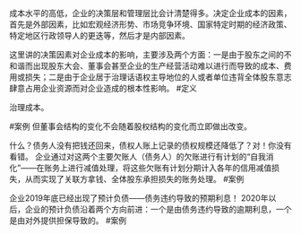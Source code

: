 成本水平的高低，企业的决策层和管理层比会计清楚得多。决定企业成本的因素，首先是外部因素，比如宏观经济形势、市场竞争环境、国家特定时期的经济政策、特定地区行政领导人的更迭等，然后才是内部因素。

这里讲的决策因素对企业成本的影响，主要涉及两个方面：一是由于股东之间的不和谐而出现股东大会、董事会甚至企业的生产经营活动难以进行而导致的成本、费用或损失；二是由于企业居于治理话语权主导地位的人或者单位违背全体股东意志肆意占用企业资源而对企业造成的根本性影响。 #定义 

治理成本。

#案例  但董事会结构的变化不会随着股权结构的变化而立即做出改变。

什么？债务人没有把钱还回来，债权人账上记录的债权规模还降低了？对！你没有看错。
企业通过对这两个主要欠账人（债务人）的欠账进行有计划的“自我消化”——在账务上进行减值处理，将这些欠账有计划分期计入各年的信用减值损失，从而实现了关联方拿钱、全体股东承担损失的账务处理。 #案例 

企业2019年底已经出现了预计负债——债务违约导致的预期利息！
2020年以后，企业的预计负债沿着两个方向前进：一个是由债务违约导致的逾期利息，一个是由对外提供担保导致的。 #案例 

